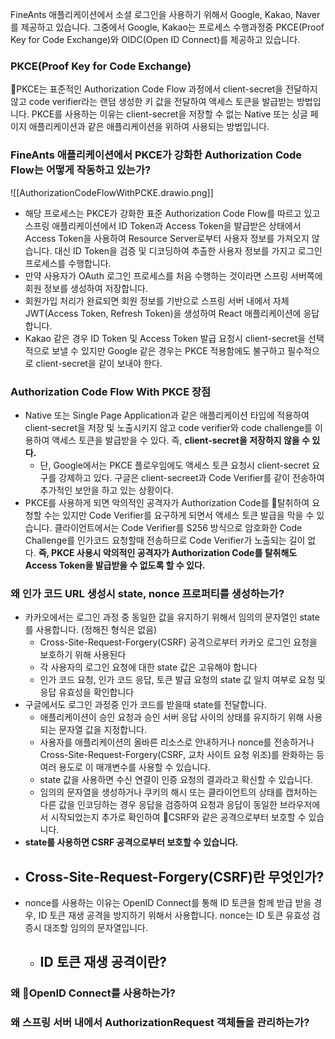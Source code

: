 
FineAnts 애플리케이션에서 소셜 로그인을 사용하기 위해서 Google, Kakao, Naver를 제공하고 있습니다. 그중에서 Google, Kakao는 프로세스 수행과정중 PKCE(Proof Key for Code Exchange)와 OIDC(Open ID Connect)를 제공하고 있습니다.

### PKCE(Proof Key for Code Exchange)
PKCE는 표준적인 Authorization Code Flow 과정에서 client-secret을 전달하지 않고 code verifier라는 랜덤 생성한 키 값을 전달하여 액세스 토큰을 발급받는 방법입니다. PKCE를 사용하는 이유는 client-secret을 저장할 수 없는 Native 또는 싱글 페이지 애플리케이션과 같은 애플리케이션을 위하여 사용되는 방법입니다.

### FineAnts 애플리케이션에서 PKCE가 강화한 Authorization Code Flow는 어떻게 작동하고 있는가?

![[AuthorizationCodeFlowWithPCKE.drawio.png]]
- 해당 프로세스는 PKCE가 강화한 표준 Authorization Code Flow를 따르고 있고 스프링 애플리케이션에서 ID Token과 Access Token을 발급받은 상태에서 Access Token을 사용하여 Resource Server로부터 사용자 정보를 가져오지 않습니다. 대신 ID Token을 검증 및 디코딩하여 추출한 사용자 정보를 가지고 로그인 프로세스를 수행합니다.
- 만약 사용자가 OAuth 로그인 프로세스를 처음 수행하는 것이라면 스프링 서버쪽에 회원 정보를 생성하여 저장합니다.
- 회원가입 처리가 완료되면 회원 정보를 기반으로 스프링 서버 내에서 자체 JWT(Access Token, Refresh Token)을 생성하여 React 애플리케이션에 응답합니다.
- Kakao 같은 경우 ID Token 및 Access Token 발급 요청시 client-secret을 선택적으로 보낼 수 있지만 Google 같은 경우는 PKCE 적용함에도 불구하고 필수적으로 client-secret을 같이 보내야 한다.

### Authorization Code Flow With PKCE 장점
- Native 또는 Single Page Application과 같은 애플리케이션 타입에 적용하여 client-secret을 저장 및 노출시키지 않고 code verifier와 code challenge를 이용하여 액세스 토큰을 발급받을 수 있다. 즉, **client-secret을 저장하지 않을 수 있다.**
	- 단, Google에서는 PKCE 플로우임에도 액세스 토큰 요청시 client-secret 요구를 강제하고 있다. 구글은 client-secreet과 Code Verifier를 같이 전송하여 추가적인 보안을 하고 있는 상황이다.
- PKCE를 사용하게 되면 악의적인 공격자가 Authorization Code를 탈취하여 요청할 수는 있지만 Code Verifier를 요구하게 되면서 액세스 토큰 발급을 막을 수 있습니다. 클라이언트에서는 Code Verifier를 S256 방식으로 암호화한 Code Challenge를 인가코드 요청할때 전송하므로 Code Verifier가 노출되는 길이 없다. **즉, PKCE 사용시 악의적인 공격자가 Authorization Code를 탈취해도 Access Token을 발급받을 수 없도록 할 수 있다.**


### 왜 인가 코드 URL 생성시 state, nonce 프로퍼티를 생성하는가?
- 카카오에서는 로그인 과정 중 동일한 값을 유지하기 위해서 임의의 문자열인 state를 사용합니다. (정해진 형식은 없음)
	- Cross-Site-Request-Forgery(CSRF) 공격으로부터 카카오 로그인 요청을 보호하기 위해 사용된다
	- 각 사용자의 로그인 요청에 대한 state 값은 고유해야 합니다
	- 인가 코드 요청, 인가 코드 응답, 토큰 발급 요청의 state 값 일치 여부로 요청 및 응답 유효성을 확인합니다
- 구글에서도 로그인 과정중 인가 코드를 받을때 state를 전달합니다.
	- 애플리케이션이 승인 요청과 승인 서버 응답 사이의 상태를 유지하기 위해 사용되는 문자열 값을 지정합니다.
	- 사용자를 애플리케이션의 올바른 리소스로 안내하거나 nonce를 전송하거나 Cross-Site-Request-Forgery(CSRF, 교차 사이트 요청 위조)를 완화하는 등 여러 용도로 이 매개변수를 사용할 수 있습니다.
	- state 값을 사용하면 수신 연결이 인증 요청의 결과라고 확신할 수 있습니다.
	- 임의의 문자열을 생성하거나 쿠키의 해시 또는 클라이언트의 상태를 캡처하는 다른 값을 인코딩하는 경우 응답을 검증하여 요청과 응답이 동일한 브라우저에서 시작되었는지 추가로 확인하여 CSRF와 같은 공격으로부터 보호할 수 있습니다.
- **state를 사용하면 CSRF 공격으로부터 보호할 수 있습니다.**
- Cross-Site-Request-Forgery(CSRF)란 무엇인가?
	-
- nonce를 사용하는 이유는 OpenID Connect를 통해 ID 토큰을 함께 받급 받을 경우, ID 토큰 재생 공격을 방지하기 위해서 사용합니다. nonce는 ID 토큰 유효성 검증시 대조할 임의의 문자열입니다.
	- ID 토큰 재생 공격이란?
		- 

### 왜 OpenID Connect를 사용하는가?

### 왜 스프링 서버 내에서 AuthorizationRequest 객체들을 관리하는가?



